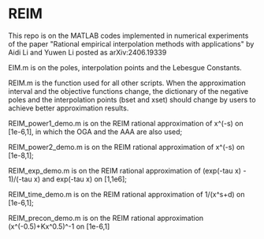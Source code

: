 # REIM
This repo is on the MATLAB codes implemented in numerical experiments of the paper "Rational empirical interpolation methods with applications" by Aidi Li and Yuwen Li posted as arXiv:2406.19339

EIM.m is on the poles, interpolation points and the Lebesgue Constants.

REIM.m is the function used for all other scripts. When the approximation interval and the objective functions change, the dictionary of the negative poles and the interpolation points (bset and xset) should change by users to achieve better approximation results.

REIM_power1_demo.m is on the REIM rational approximation of x^(-s) on [1e-6,1], in which the OGA and the AAA are also used;

REIM_power2_demo.m is on the REIM rational approximation of x^(-s) on [1e-8,1];

REIM_exp_demo.m is on the REIM rational approximation of (exp(-tau x) - 1)/(-tau x) and exp(-tau x) on [1,1e6];

REIM_time_demo.m is on the REIM rational approximation of 1/(x^s+d) on [1e-6,1];

REIM_precon_demo.m is on the REIM rational approximation (x^(-0.5)+Kx^0.5)^-1 on [1e-6,1]


